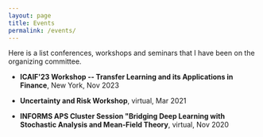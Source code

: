 ```yaml
---
layout: page
title: Events
permalink: /events/
---
```

Here is a list conferences, workshops and seminars that I have been on the organizing committee.

- **ICAIF'23 Workshop -- Transfer Learning and its Applications in Finance**, New York, Nov 2023

- **Uncertainty and Risk Workshop**, virtual, Mar 2021

- **INFORMS APS Cluster Session "Bridging Deep Learning with Stochastic Analysis and Mean-Field Theory**, virtual, Nov 2020

